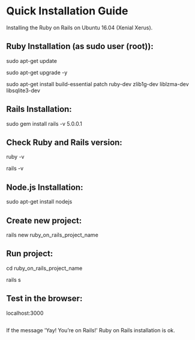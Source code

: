 # Quick Installation Guide

Installing the Ruby on Rails on Ubuntu 16.04 (Xenial Xerus).

## Ruby Installation (as sudo user (root)):
sudo apt-get update

sudo apt-get upgrade -y

sudo apt-get install build-essential patch ruby-dev zlib1g-dev liblzma-dev libsqlite3-dev

## Rails Installation:
sudo gem install rails -v 5.0.0.1

## Check Ruby and Rails version:
ruby -v

rails -v

## Node.js Installation:
sudo apt-get install nodejs

## Create new project:
rails new ruby_on_rails_project_name

## Run project:
cd ruby_on_rails_project_name

rails s

## Test in the browser:
localhost:3000

##

If the message 'Yay! You’re on Rails!' Ruby on Rails installation is ok.

